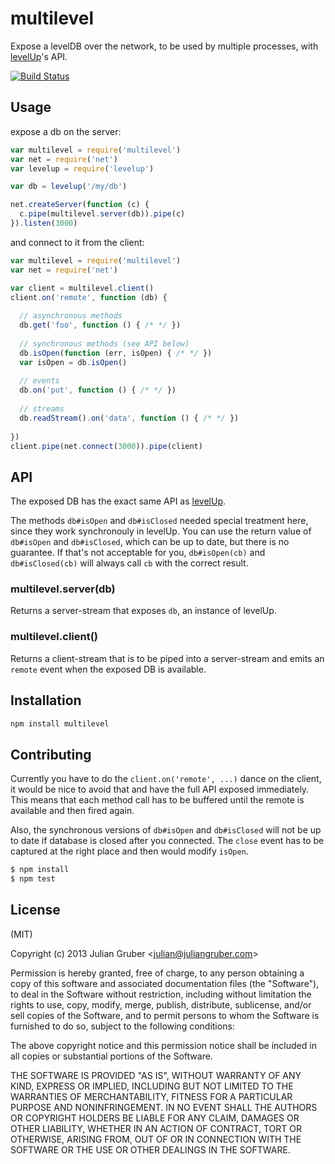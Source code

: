 # multilevel

Expose a levelDB over the network, to be used by multiple processes,
with [levelUp](https://github.com/rvagg/node-levelup)'s API.

[![Build Status](https://travis-ci.org/juliangruber/multilevel.png?branch=master)](https://travis-ci.org/juliangruber/multilevel)

## Usage

expose a db on the server:

```js
var multilevel = require('multilevel')
var net = require('net')
var levelup = require('levelup')

var db = levelup('/my/db')

net.createServer(function (c) {
  c.pipe(multilevel.server(db)).pipe(c)
}).listen(3000)
```

and connect to it from the client:

```js
var multilevel = require('multilevel')
var net = require('net')

var client = multilevel.client()
client.on('remote', function (db) {
  
  // asynchronous methods
  db.get('foo', function () { /* */ })
  
  // synchronous methods (see API below)
  db.isOpen(function (err, isOpen) { /* */ })
  var isOpen = db.isOpen()
  
  // events
  db.on('put', function () { /* */ })
  
  // streams
  db.readStream().on('data', function () { /* */ })
  
})
client.pipe(net.connect(3000)).pipe(client)
```

## API

The exposed DB has the exact same API as
[levelUp](https://github.com/rvagg/node-levelup).

The methods `db#isOpen` and `db#isClosed` needed special treatment here,
since they work synchronouly in levelUp. You can use the return value of
`db#isOpen` and `db#isClosed`, which can be up to date, but there is no guarantee.
If that's not acceptable for you, `db#isOpen(cb)` and `db#isClosed(cb)` will always
call `cb` with the correct result.

### multilevel.server(db)

Returns a server-stream that exposes `db`, an instance of levelUp.

### multilevel.client()

Returns a client-stream that is to be piped into a server-stream and emits an
`remote` event when the exposed DB is available.

## Installation

```bash
npm install multilevel
```

## Contributing

Currently you have to do the `client.on('remote', ...)` dance on the client, it
would be nice to avoid that and have the full API exposed immediately. This
means that each method call has to be buffered until the remote is available and
then fired again.

Also, the synchronous versions of `db#isOpen` and `db#isClosed` will not be up to
date if database is closed after you connected. The `close` event has to be captured
at the right place and then would modify `isOpen`.

```bash
$ npm install
$ npm test
```

## License

(MIT)

Copyright (c) 2013 Julian Gruber &lt;julian@juliangruber.com&gt;

Permission is hereby granted, free of charge, to any person obtaining a copy of this software and associated documentation files (the "Software"), to deal in the Software without restriction, including without limitation the rights to use, copy, modify, merge, publish, distribute, sublicense, and/or sell copies of the Software, and to permit persons to whom the Software is furnished to do so, subject to the following conditions:

The above copyright notice and this permission notice shall be included in all copies or substantial portions of the Software.

THE SOFTWARE IS PROVIDED "AS IS", WITHOUT WARRANTY OF ANY KIND, EXPRESS OR IMPLIED, INCLUDING BUT NOT LIMITED TO THE WARRANTIES OF MERCHANTABILITY, FITNESS FOR A PARTICULAR PURPOSE AND NONINFRINGEMENT. IN NO EVENT SHALL THE AUTHORS OR COPYRIGHT HOLDERS BE LIABLE FOR ANY CLAIM, DAMAGES OR OTHER LIABILITY, WHETHER IN AN ACTION OF CONTRACT, TORT OR OTHERWISE, ARISING FROM, OUT OF OR IN CONNECTION WITH THE SOFTWARE OR THE USE OR OTHER DEALINGS IN THE SOFTWARE.
